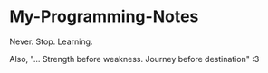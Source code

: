 # My-Programming-Notes
 Never. Stop. Learning.     
 
 Also, "... Strength before weakness. Journey before destination" :3
